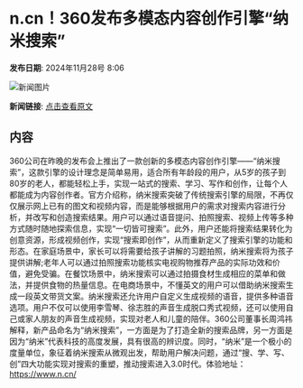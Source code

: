 # n.cn！360发布多模态内容创作引擎“纳米搜索”

**发布日期**: 2024年11月28号 8:06

![新闻图片](https://upload.chinaz.com/2024/1128/6386837796828118707215954.png)

**新闻链接**: [点击查看原文](https://www.aibase.com/zh/news/13534)

## 内容

360公司在昨晚的发布会上推出了一款创新的多模态内容创作引擎——“纳米搜索”，这款引擎的设计理念是简单易用，适合所有年龄段的用户，从5岁的孩子到80岁的老人，都能轻松上手，实现一站式的搜索、学习、写作和创作，让每个人都能成为内容创作者。官方介绍称，纳米搜索突破了传统搜索引擎的局限，不再仅仅展示网上已有的图文和视频内容，而是能够根据用户的需求对搜索内容进行分析，并改写和创造搜索结果。用户可以通过语音提问、拍照搜索、视频上传等多种方式随时随地探索信息，实现“一切皆可搜索”。此外，用户还能将搜索结果转化为创意资源，形成视频创作，实现“搜索即创作”，从而重新定义了搜索引擎的功能和形态。在家庭场景中，家长可以将需要给孩子讲解的习题拍照，纳米搜索将为孩子提供讲解;老年人可以通过拍照搜索功能核实电视购物推荐产品的实际功效和价值，避免受骗。在餐饮场景中，纳米搜索可以通过拍摄食材生成相应的菜单和做法，并提供食物的热量信息。在电商场景中，不懂英文的用户可以借助纳米搜索生成一段英文带货文案。纳米搜索还允许用户自定义生成视频的语音，提供多种语音选项。用户不仅可以使用李雪琴、徐志胜的声音生成脱口秀式视频，还可以使用自己或家人朋友的声音生成视频，实现对老人和儿童的陪伴。360公司董事长周鸿祎解释，新产品命名为“纳米搜索”，一方面是为了打造全新的搜索品牌，另一方面是因为“纳米”代表科技的高度发展，具有很高的辨识度。同时，“纳米”是一个极小的度量单位，象征着纳米搜索从微观出发，帮助用户解决问题，通过“搜、学、写、创”四大功能实现对搜索的重塑，推动搜索进入3.0时代。体验地址：https://www.n.cn/
